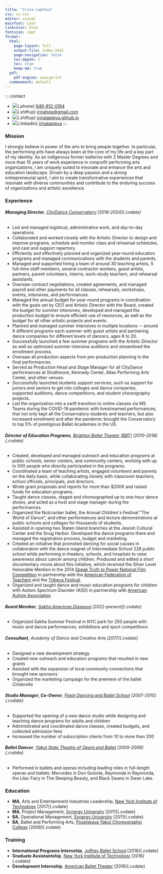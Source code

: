 ```yaml
---
title: "Irina Lapteva"
css: cv.css
editor: visual
mainfont: Lato
linkcolor: blue
fontsize: 14pt
format:
  html:
    page-layout: full
    output-file: index.html
    page-navigation: false
    toc-depth: 3
    toc: true
    keep-md: true
  pdf:
    pdf-engine: weasyprint
  commonmark: default
---
```







::: contact
-   ![](https://icons.getbootstrap.com/assets/icons/telephone.svg){.phone} [646-812-0164](tel:646-812-0164)
-   ![](https://icons.getbootstrap.com/assets/icons/envelope-at.svg){.shiftup} [irinahop\@gmail.com](mailto:irinahop@gmail.com)
-   ![](https://icons.getbootstrap.com/assets/icons/house.svg){.shiftup} [irinalapteva.github.io](https://irinalapteva.github.io)
-   ![](https://icons.getbootstrap.com/assets/icons/linkedin.svg){.linkedin} [irinalapteva](https://www.linkedin.com/in/irinalapteva)
:::

### Mission

I strongly believe in power of the arts to bring people together. In particular, the performing arts have always been at the core of my life and a key part of my identity. As an indigenous former ballerina with 2 Master Degrees and more than 15 years of work experience in nonprofit performing arts organizations, I am uniquely suited to innovate and enhance the arts and education landscape. Driven by a deep passion and a strong entrepreneurial spirit, I aim to create transformative experiences that resonate with diverse communities and contribute to the enduring success of organizations and artistic excellence.

### Experience

###### **Managing Director**, [CityDance Conservatory](https://www.citydance.net/sac/leadership-staff) [2018-2024]{.cvdate}

-   Led and managed logistical, administrative work, and day-to-day operations.
-   Collaborated and worked closely with the Artistic Director to design and improve programs, schedule and monitor class and rehearsal schedules, and cast and support repertory.
-   Efficiently and effectively planned and organized year-round education programs and managed communications with the students and parents.
-   Managed and supported hiring a team of around 30 teaching artists, 5 full-time staff members, several contractor workers, guest artists, partners, parent volunteers, interns, work-study teachers, and rehearsal assistants.
-   Oversaw contract negotiations, created agreements, and managed payroll and other payments for all classes, rehearsals, workshops, events, intensives, and performances.
-   Managed the annual budget for year-round programs in coordination with the goals set by CEO and Artistic Director with the Board, created the budget for summer intensives, developed and managed the production budget to ensure efficient use of resources, as well as the budget for all other artistic projects and events.
-   Planned and managed summer intensives in multiple locations -- around 9 different programs each summer with guest artists and partnering dance companies for different levels of dancers, ages 6 to 20.
-   Successfully launched a few summer programs with the Artistic Director as well as optimized summer intensive auditions and streamlined the enrollment process.
-   Oversaw all production aspects from pre-production planning to the final performances.
-   Served as Production Head and Stage Manager for all CityDance performances at Strathmore, Kennedy Center, Atlas Performing Arts Center, and other venues.
-   Successfully launched students support services, such us support for juniors and seniors to get into colleges and dance companies, supported auditions, dance competitions, and student choreography projects.
-   Led the organization into a swift transition to online classes via MS Teams during the COVID-19 pandemic with livestreamed performances, that not only kept all the Conservatory students and teachers, but also increased enrollment and after the pandemic brought the Conservatory to top 5% of prestigious Ballet Academies in the US.

###### **Director of Education Programs**, [Brighton Ballet Theater (BBT)](https://www.brightonballet.org) [2010-2018]{.cvdate}

-   Created, developed and managed outreach and education programs at public schools, senior centers, and community centers, working with up to 500 people who directly participated in the programs.
-   Coordinated a team of teaching artists, engaged volunteers and parents on the daily basis, while collaborating closely with classroom teachers, school officials, principals, and directors.
-   Wrote grant proposals and reports for more than \$200K and raised funds for education programs.
-   Taught dance classes, staged and choreographed up to one-hour dance shows, and acted as a host and stage manager during the performances.
-   Organized the Nutcracker ballet, the Annual Children's Festival "The World of Dance", and other performances and lecture demonstrations at public schools and colleges for thousands of students.
-   Assisted in opening two Staten Island branches at the Jewish Cultural Center and the Snug Harbor. Developed the dance programs there and managed the registration process, budget and marketing.
-   Created an initiative that promoted dancing for social causes in collaboration with the dance magnet of Intermediate School 228 public school while performing in theaters, schools, and hospitals to raise awareness about cancer among children. Produced and edited a short documentary movie about this initiative, which received the Silver Level Honorable Mention in the 2014 [Speak Truth to Power National Film Competition](https://rfkhumanrights.org/our-impact/education/educators/speak-truth-to-power-video-contest) in partnership with the [American Federation of Teachers](https://www.aft.org) and the [Tribeca Festival](https://tribecafilm.com).
-   Organized and taught dance and music education programs for children with Autism Spectrum Disorder (ASD) in partnership with [American Autism Association](https://www.nydailynews.com/2012/10/17/autistic-kids-learn-through-dance-thanks-to-brighton-ballet-theaters-founder-irina-roizin)

###### **Board Member**, [Sakha American Diaspora](https://www.sakhaopenworld.org) [2022-present]{.cvdate}

-   Organized Sakha Summer Festival in NYC park for 250 people with music and dance performances, exhibitions and sport competitions

###### **Consultant**, Academy of Dance and Creative Arts [2017]{.cvdate}

-   Designed a new development strategy
-   Created new outreach and education programs that resulted in new grants
-   Assisted with the expansion of local community connections that brought new sponsors
-   Organized the marketing campaign for the premiere of the ballet *Cinderella*

###### **Studio Manager, Co-Owner**, [Flash Dancing and Ballet School](https://flash-dancing.ru) [2007-2010]{.cvdate}

-   Supported the opening of a new dance studio while designing and teaching dance programs for adults and children
-   Administrated and coordinated dance classes, created budgets, and collected admission fees
-   Increased the number of subscription clients from 10 to more than 200

###### **Ballet Dancer**, [Yakut State Theatre of Opera and Ballet](https://sakha-opera.ru/repertuar) [2005-2006]{.cvdate}

-   Performed in ballets and operas including leading roles in full-length operas and ballets: Mercedes in Don Quixote, Raymonda in Raymonda, the Lilac Fairy in The Sleeping Beauty, and Black Swans in Swan Lake.

### Education

-   **MA**, Arts and Entertainment Industries Leadership, [New York Institute of Technology](https://www.nyit.edu) [2017]{.cvdate}
-   **MA**, Project Management, [Synergy University](https://synergy.university) [2011]{.cvdate}
-   **BA**, Operational Management, [Synergy University](https://synergy.university) [2011]{.cvdate}
-   **BA**, Ballet and Performing Arts, [Poselskaya Yakut Choreographic College](https://sakha-ballet.ru/en) [2006]{.cvdate}

### Training

-   **International Programs Internship**, [Joffrey Ballet School](https://www.joffreyballetschool.com) [2016]{.cvdate}
-   **Graduate Assistantship**, [New York Institute of Technology](https://www.nyit.edu/news/features/internship_spotlight_meet_irina_lapteva) [2016]{.cvdate}
-   **Development Internship**, [American Ballet Theater](https://www.abt.org) [2016]{.cvdate}
